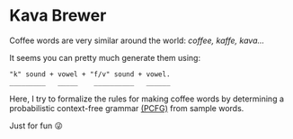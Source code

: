 # Kava Brewer

Coffee words are very similar around the world: _coffee, kaffe, kava..._

It seems you can pretty much generate them using:

```
"k" sound + vowel + "f/v" sound + vowel.
_________   _____    __________   ______
```

Here, I try to formalize the rules for making coffee words by determining a probabilistic context-free grammar [(PCFG)](https://en.wikipedia.org/wiki/Probabilistic_context-free_grammar) from sample words.

Just for fun :stuck_out_tongue_winking_eye:
